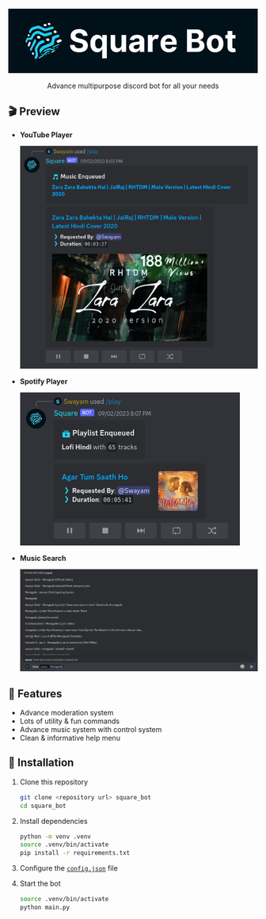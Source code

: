 <div align="center">

![Square Bot](./assets/square.png)

Advance multipurpose discord bot for all your needs

</div>

## 🎬️ Preview

- **YouTube Player**

    ![YouTube Player](./assets/ytplayer.png)

- **Spotify Player**

    ![Spotify Player](./assets/spplayer.png)

- **Music Search**

    ![Music Search](./assets/musicsearch.png)

## 🎯 Features

- Advance moderation system
- Lots of utility & fun commands
- Advance music system with control system
- Clean & informative help menu

## 🚀 Installation

1. Clone this repository
    ```sh
    git clone <repository url> square_bot
    cd square_bot
    ```

2. Install dependencies
    ```sh
    python -m venv .venv
    source .venv/bin/activate
    pip install -r requirements.txt
    ```

3. Configure the [`config.json`](./configs/config.json) file

4. Start the bot
    ```sh
    source .venv/bin/activate
    python main.py
    ```
